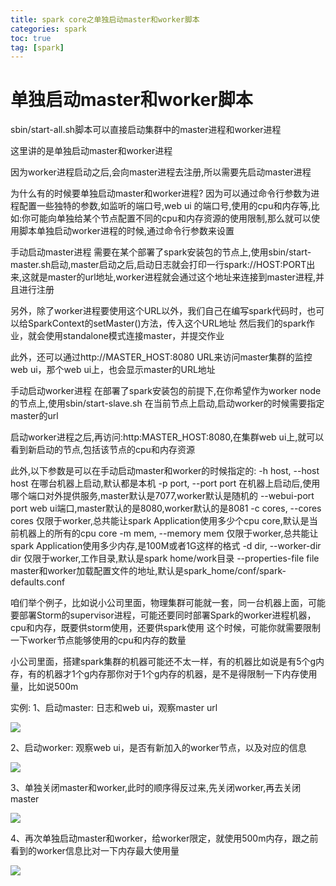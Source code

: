 ```yaml
---
title: spark core之单独启动master和worker脚本
categories: spark   
toc: true  
tag: [spark]
---
```




# 单独启动master和worker脚本

sbin/start-all.sh脚本可以直接启动集群中的master进程和worker进程


这里讲的是单独启动master和worker进程

因为worker进程启动之后,会向master进程去注册,所以需要先启动master进程


为什么有的时候要单独启动master和worker进程?
因为可以通过命令行参数为进程配置一些独特的参数,如监听的端口号,web ui 的端口号,使用的cpu和内存等,比如:你可能向单独给某个节点配置不同的cpu和内存资源的使用限制,那么就可以使用脚本单独启动worker进程的时候,通过命令行参数来设置

手动启动master进程
需要在某个部署了spark安装包的节点上,使用sbin/start-master.sh启动,master启动之后,启动日志就会打印一行spark://HOST:PORT出来,这就是master的url地址,worker进程就会通过这个地址来连接到master进程,并且进行注册

另外，除了worker进程要使用这个URL以外，我们自己在编写spark代码时，也可以给SparkContext的setMaster()方法，传入这个URL地址
然后我们的spark作业，就会使用standalone模式连接master，并提交作业

此外，还可以通过http://MASTER_HOST:8080 URL来访问master集群的监控web ui，那个web ui上，也会显示master的URL地址



手动启动worker进程
在部署了spark安装包的前提下,在你希望作为worker node的节点上,使用sbin/start-slave.sh <master-spark-url>在当前节点上启动,启动worker的时候需要指定master的url

启动worker进程之后,再访问:http:MASTER_HOST:8080,在集群web ui上,就可以看到新启动的节点,包括该节点的cpu和内存资源

此外,以下参数是可以在手动启动master和worker的时候指定的:
-h host, --host host	 在哪台机器上启动,默认都是本机
-p port, --port port 在机器上启动后,使用哪个端口对外提供服务,master默认是7077,worker默认是随机的
--webui-port port  web ui端口,master默认的是8080,worker默认的是8081
-c cores, --cores cores 仅限于worker,总共能让spark Application使用多少个cpu core,默认是当前机器上的所有的cpu core
-m mem, --memory mem  仅限于worker,总共能让spark Application使用多少内存,是100M或者1G这样的格式
-d dir, --worker-dir dir	仅限于worker,工作目录,默认是spark home/work目录
--properties-file file master和worker加载配置文件的地址,默认是spark_home/conf/spark-defaults.conf

咱们举个例子，比如说小公司里面，物理集群可能就一套，同一台机器上面，可能要部署Storm的supervisor进程，可能还要同时部署Spark的worker进程机器，cpu和内存，既要供storm使用，还要供spark使用
这个时候，可能你就需要限制一下worker节点能够使用的cpu和内存的数量

小公司里面，搭建spark集群的机器可能还不太一样，有的机器比如说是有5个g内存，有的机器才1个g内存那你对于1个g内存的机器，是不是得限制一下内存使用量，比如说500m

实例:
1、启动master: 日志和web ui，观察master url

![](http://ols7leonh.bkt.clouddn.com//assert/img/bigdata/spark从入门到精通_笔记/单独启动master.png)


2、启动worker: 观察web ui，是否有新加入的worker节点，以及对应的信息

![](http://ols7leonh.bkt.clouddn.com//assert/img/bigdata/spark从入门到精通_笔记/单独启动worker.png)


3、单独关闭master和worker,此时的顺序得反过来,先关闭worker,再去关闭master

![](http://ols7leonh.bkt.clouddn.com//assert/img/bigdata/spark从入门到精通_笔记/stop_worker_master.png)






4、再次单独启动master和worker，给worker限定，就使用500m内存，跟之前看到的worker信息比对一下内存最大使用量

![](http://ols7leonh.bkt.clouddn.com//assert/img/bigdata/spark从入门到精通_笔记/worker_allocate_memory.png)


